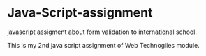 # Java-Script-assignment
javascript assigment about form validation to international school.

This is my 2nd java script assignment of Web Technoglies module.
